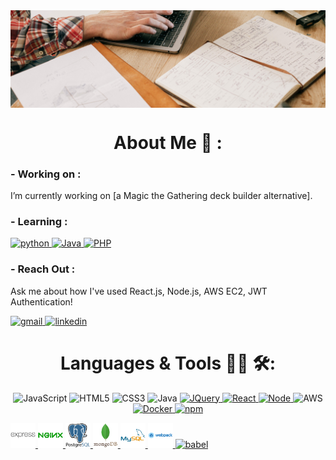 <div align="center">
<img alt="Banner" align="center" src="https://github.com/cmccurd/cmccurd/blob/main/BG.jpg">
</div>

<h1 align="center" >About Me 💬 :</h1>

### - Working on :
I’m currently working on [a Magic the Gathering deck builder alternative].

### - Learning :
<a href="https://www.python.org/">
  <img src="https://github.com/cmccurd/ColoredBadges/blob/master/svg/dev/languages/python.svg" alt="python" style="vertical-align:top margin:6px 4px">
</a>
<a href="https://www.java.com/en/">
  <img src="https://github.com/cmccurd/ColoredBadges/blob/master/svg/dev/languages/java.svg" alt="Java" style="vertical-align:top margin:6px 4px">
</a>
<a href="https://www.php.net/">
  <img src="https://github.com/cmccurd/ColoredBadges/blob/master/svg/dev/languages/php.svg" alt="PHP" style="vertical-align:top margin:6px 4px">
</a>

### - Reach Out :
Ask me about how I've used React.js, Node.js, AWS EC2, JWT Authentication!
</br>

<a href="mailto:cam.alex.mccurdy@gmail.com">
  <img src="https://github.com/cmccurd/ColoredBadges/blob/master/svg/social/gmail.svg" alt="gmail" style="vertical-align:top margin:6px 4px">
</a>
<a href="https://www.linkedin.com/in/cmccurd/">
  <img src="https://github.com/cmccurd/ColoredBadges/blob/master/svg/social/linkedin.svg" alt="linkedin" style="vertical-align:top margin:6px 4px">
</a>

<h1 align="center" >Languages & Tools 👨‍💻 🛠:</h1>

<p align="center">
<!-- For more icons please follow  https://github.com/MikeCodesDotNET/ColoredBadges -->

  <img src="https://github.com/cmccurd/ColoredBadges/blob/master/svg/dev/languages/js.svg" alt="JavaScript" style="vertical-align:top margin:6px 4px">
  <img src="https://github.com/cmccurd/ColoredBadges/blob/master/svg/dev/languages/html.svg" alt="HTML5" style="vertical-align:top margin:6px 4px">
  <img src="https://github.com/cmccurd/ColoredBadges/blob/master/svg/dev/languages/css3.svg" alt="CSS3" style="vertical-align:top margin:6px 4px">
  <img src="https://github.com/cmccurd/ColoredBadges/blob/master/svg/dev/languages/java.svg" alt="Java" style="vertical-align:top margin:6px 4px">
  <a href="https://jquery.com/">
    <img src="https://github.com/cmccurd/ColoredBadges/blob/master/svg/dev/frameworks/jquery.svg" alt="JQuery" style="vertical-align:top margin:6px 4px">
  </a>  
  <a href="https://reactjs.org/">
    <img src="https://github.com/cmccurd/ColoredBadges/blob/master/svg/dev/frameworks/react.svg" alt="React" style="vertical-align:top margin:6px 4px">
  </a>  
  <a href="https://nodejs.dev/">
    <img src="https://github.com/cmccurd/ColoredBadges/blob/master/svg/dev/frameworks/nodejs.svg" alt="Node" style="vertical-align:top margin:6px 4px">
  </a>  
  <img src="https://github.com/cmccurd/ColoredBadges/blob/master/svg/dev/services/aws.svg" alt="AWS" style="vertical-align:top margin:6px 4px">
  <a href="https://hub.docker.com/">
    <img src="https://github.com/cmccurd/ColoredBadges/blob/master/svg/dev/tools/docker.svg" alt="Docker" style="vertical-align:top margin:6px 4px">
  </a>  
  <a href="https://www.npmjs.com">
    <img src="https://github.com/cmccurd/ColoredBadges/blob/master/svg/dev/services/npm.svg" alt="npm" style="vertical-align:top margin:6px 4px">
  </a>   
</p>

 <a href="https://expressjs.com" target="_blank" rel="noreferrer">
  <img src="https://raw.githubusercontent.com/devicons/devicon/master/icons/express/express-original-wordmark.svg" alt="express" width="40" height="40"/> 
 </a>
 <a href="https://www.nginx.com" target="_blank" rel="noreferrer"> 
  <img src="https://raw.githubusercontent.com/devicons/devicon/master/icons/nginx/nginx-original.svg" alt="nginx" width="40" height="40"/> 
 </a>
 <a href="https://www.postgresql.org/">
  <img src="https://raw.githubusercontent.com/devicons/devicon/master/icons/postgresql/postgresql-original-wordmark.svg" alt="postgresql" width="40" height="40"/>
 </a>  
 <a href="https://www.mongodb.com/">
  <img src="https://raw.githubusercontent.com/devicons/devicon/master/icons/mongodb/mongodb-original-wordmark.svg" alt="mongodb" width="40" height="40"/> 
 </a>  
 <a href="https://www.mysql.com/">
  <img src="https://raw.githubusercontent.com/devicons/devicon/master/icons/mysql/mysql-original-wordmark.svg" alt="mysql" width="40" height="40"/>
 </a>  
 <a href="https://webpack.js.org" target="_blank" rel="noreferrer"> 
  <img src="https://raw.githubusercontent.com/devicons/devicon/d00d0969292a6569d45b06d3f350f463a0107b0d/icons/webpack/webpack-original-wordmark.svg" alt="webpack" width="40" height="40"/> 
 </a>
 <a href="https://babeljs.io/" target="_blank" rel="noreferrer"> 
  <img src="https://www.vectorlogo.zone/logos/babeljs/babeljs-icon.svg" alt="babel" width="40" height="40"/> 
 </a>
